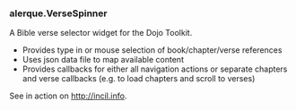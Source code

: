 ### alerque.VerseSpinner

A Bible verse selector widget for the Dojo Toolkit.

* Provides type in or mouse selection of book/chapter/verse references
* Uses json data file to map available content
* Provides callbacks for either all navigation actions or separate chapters
  and verse callbacks (e.g. to load chapters and scroll to verses)

See in action on http://incil.info.
